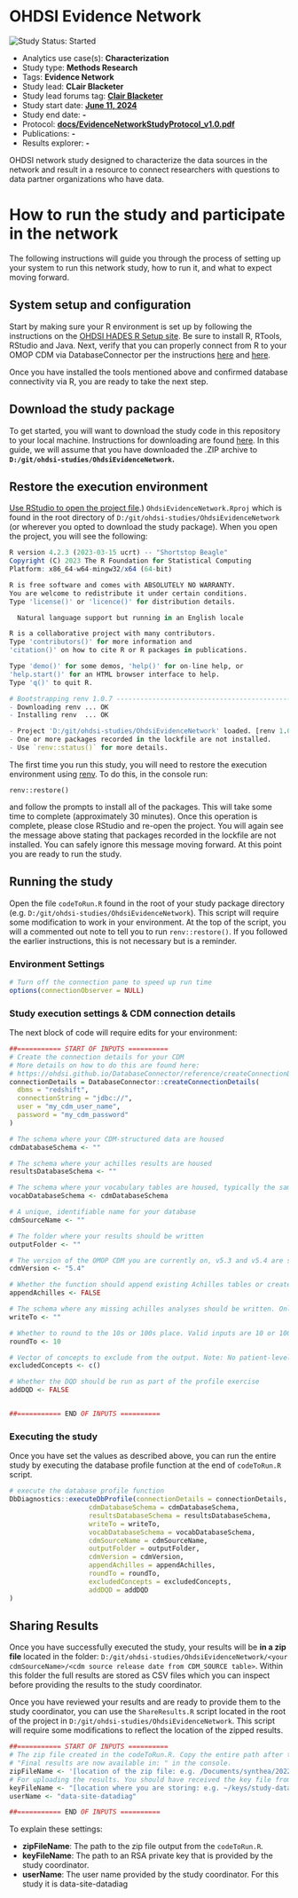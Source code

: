 OHDSI Evidence Network
=============

<img src="https://img.shields.io/badge/Study%20Status-Started-blue.svg" alt="Study Status: Started"> 

- Analytics use case(s): **Characterization**
- Study type: **Methods Research**
- Tags: **Evidence Network**
- Study lead: **CLair Blacketer**
- Study lead forums tag: **[Clair Blacketer](https://forums.ohdsi.org/u/clairblacketer)**
- Study start date: **[June 11, 2024](https://youtu.be/gudHWsaMArg)**
- Study end date: **-**
- Protocol: **<a href="docs/EvidenceNetworkStudyProtocol_v1.0.pdf">docs/EvidenceNetworkStudyProtocol_v1.0.pdf</a>**
- Publications: **-**
- Results explorer: **-**

OHDSI network study designed to characterize the data sources in the network and result in a resource to connect researchers with questions to data partner organizations who have data. 

# How to run the study and participate in the network 

The following instructions will guide you through the process of setting
up your system to run this network study, how to run it, and what to expect moving forward.

## System setup and configuration

Start by making sure your R environment is set up by following the instructions
on the [OHDSI HADES R Setup site](https://ohdsi.github.io/Hades/rSetup.html). 
Be sure to install R, RTools, RStudio and Java. Next, verify that you can
properly connect from R to your OMOP CDM via DatabaseConnector per the instructions
[here](https://ohdsi.github.io/Hades/connecting.html#Configuring_your_connection) and
[here](https://ohdsi.github.io/DatabaseConnector/articles/Connecting.html).

Once you have installed the tools mentioned above and confirmed database
connectivity via R, you are ready to take the next step.

## Download the study package

To get started, you will want to download the study code in this repository
to your local machine. Instructions for downloading are found [here](https://docs.github.com/en/repositories/working-with-files/using-files/downloading-source-code-archives#downloading-source-code-archives-from-the-repository-view). In this guide, we will assume that you have
downloaded the .ZIP archive to **`D:/git/ohdsi-studies/OhdsiEvidenceNetwork`.**

## Restore the execution environment

[Use RStudio to open the project file](https://support.posit.co/hc/en-us/articles/200526207-Using-RStudio-Projects#:~:text=There%20are%20several%20ways%20to,Rproj).) `OhdsiEvidenceNetwork.Rproj` which is found in 
the root directory of `D:/git/ohdsi-studies/OhdsiEvidenceNetwork` (or wherever
you opted to download the study package). When you open the project, you will
see the following:

```r
R version 4.2.3 (2023-03-15 ucrt) -- "Shortstop Beagle"
Copyright (C) 2023 The R Foundation for Statistical Computing
Platform: x86_64-w64-mingw32/x64 (64-bit)

R is free software and comes with ABSOLUTELY NO WARRANTY.
You are welcome to redistribute it under certain conditions.
Type 'license()' or 'licence()' for distribution details.

  Natural language support but running in an English locale

R is a collaborative project with many contributors.
Type 'contributors()' for more information and
'citation()' on how to cite R or R packages in publications.

Type 'demo()' for some demos, 'help()' for on-line help, or
'help.start()' for an HTML browser interface to help.
Type 'q()' to quit R.

# Bootstrapping renv 1.0.7 ---------------------------------------------------
- Downloading renv ... OK
- Installing renv  ... OK

- Project 'D:/git/ohdsi-studies/OhdsiEvidenceNetwork' loaded. [renv 1.0.7]
- One or more packages recorded in the lockfile are not installed.
- Use `renv::status()` for more details.
```

The first time you run this study, you will need to restore the execution
environment using [renv](https://rstudio.github.io/renv/). To do this,
in the console run:

`renv::restore()`

and follow the prompts to install all of the packages. This will take some time
to complete (approximately 30 minutes). Once this operation is complete, please
close RStudio and re-open the project. You will again see the message above stating
that packages recorded in the lockfile are not installed. You can safely 
ignore this message moving forward. At this point you are ready to run the study.

## Running the study

Open the file `codeToRun.R` found in the root of your study package
directory (e.g. `D:/git/ohdsi-studies/OhdsiEvidenceNetwork`). This script will
require some modification to work in your environment. At the top of the 
script, you will a commented out note to tell you to run `renv::restore()`. If 
you followed the earlier instructions, this is not necessary but is a reminder.

### Environment Settings

```r
# Turn off the connection pane to speed up run time
options(connectionObserver = NULL)
```

### Study execution settings & CDM connection details

The next block of code will require edits for your environment:

```r
##=========== START OF INPUTS ==========
# Create the connection details for your CDM
# More details on how to do this are found here:
# https://ohdsi.github.io/DatabaseConnector/reference/createConnectionDetails.html
connectionDetails = DatabaseConnector::createConnectionDetails(
  dbms = "redshift",
  connectionString = "jdbc://",
  user = "my_cdm_user_name",
  password = "my_cdm_password"
)

# The schema where your CDM-structured data are housed
cdmDatabaseSchema <- ""

# The schema where your achilles results are housed
resultsDatabaseSchema <- ""

# The schema where your vocabulary tables are housed, typically the same as the cdmDatabaseSchema
vocabDatabaseSchema <- cdmDatabaseSchema

# A unique, identifiable name for your database
cdmSourceName <- ""

# The folder where your results should be written
outputFolder <- ""

# The version of the OMOP CDM you are currently on, v5.3 and v5.4 are supported.
cdmVersion <- "5.4"

# Whether the function should append existing Achilles tables or create new ones
appendAchilles <- FALSE

# The schema where any missing achilles analyses should be written. Only set if appendAchilles = FALSE
writeTo <- ""

# Whether to round to the 10s or 100s place. Valid inputs are 10 or 100, default is 10.
roundTo <- 10

# Vector of concepts to exclude from the output. Note: No patient-level data is pulled as part of the package or included as part of the output
excludedConcepts <- c()

# Whether the DQD should be run as part of the profile exercise
addDQD <- FALSE


##=========== END OF INPUTS ==========
```

### Executing the study

Once you have set the values as described above, you can run the entire study by
executing the database profile function at the end of  `codeToRun.R` script. 

```r
# execute the database profile function
DbDiagnostics::executeDbProfile(connectionDetails = connectionDetails,
					cdmDatabaseSchema = cdmDatabaseSchema,
					resultsDatabaseSchema = resultsDatabaseSchema,
					writeTo = writeTo,
				    vocabDatabaseSchema = vocabDatabaseSchema,
					cdmSourceName = cdmSourceName,
					outputFolder = outputFolder,
					cdmVersion = cdmVersion,
					appendAchilles = appendAchilles,
					roundTo = roundTo,
					excludedConcepts = excludedConcepts,
					addDQD = addDQD
)
```
## Sharing Results

Once you have successfully executed the study, your results will be **in a zip file** located in
the folder: `D:/git/ohdsi-studies/OhdsiEvidenceNetwork/<your cdmSourceName>/<cdm source release date from CDM_SOURCE table>`.
Within this folder the full results are stored as CSV files which you can inspect before providing the results to the study coordinator.

Once you have reviewed your results and are ready to provide them to the study coordinator, you can use the `ShareResults.R` script located in the root of the project in `D:/git/ohdsi-studies/OhdsiEvidenceNetwork`. This script will require some modifications to reflect the location of the zipped results. 

```r
##=========== START OF INPUTS ==========
# The zip file created in the codeToRun.R. Copy the entire path after the phrase 
# "Final results are now available in: " in the console.    
zipFileName <- '[location of the zip file: e.g. /Documents/synthea/20220329/DbProfileResults.zip]'
# For uploading the results. You should have received the key file from the study coordinator:
keyFileName <- "[location where you are storing: e.g. ~/keys/study-data-site-covid19.dat]"
userName <- "data-site-datadiag"

##=========== END OF INPUTS ==========
```

To explain these settings:

- **zipFileName**: The path to the zip file output from the `codeToRun.R`.
- **keyFileName**: The path to an RSA private key that is provided by the study
coordinator.
- **userName**: The user name provided by the study coordinator. For this study it is data-site-datadiag